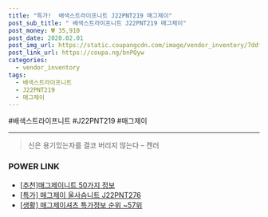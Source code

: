 ```yaml
--- 
title: "특가!  배색스트라이프니트 J22PNT219 매그제이" 
post_sub_title: " 배색스트라이프니트 J22PNT219 매그제이" 
post_money: ₩ 35,910 
post_date: 2020.02.01 
post_img_url: https://static.coupangcdn.com/image/vendor_inventory/7ddf/b6044bbb4860f0c36f3052e7d166b659a55666517a10942048212c84e51d.jpg 
post_link_url: https://coupa.ng/bnPQyw 
categories: 
  - vendor_inventory 
tags: 
  - 배색스트라이프니트 
  - J22PNT219 
  - 매그제이 
--- 
```

  #배색스트라이프니트 #J22PNT219 #매그제이 
<hr> 

> 신은 용기있는자를 결코 버리지 않는다 – 켄러 


### POWER LINK

* <a href="https://blog.naver.com/fasyy4321/221792065722" target="_blank">[추천]매그제이니트 50가지 정보</a>
* <a href="https://blog.naver.com/an0733/221792386563" target="_blank">[특가] 매그제이 울사슴니트 J22PNT276</a>
* <a href="https://blog.naver.com/sakai111/221782489710" target="_blank"> [생활] 매그제이셔츠 특가정보 순위 ~57위</a>

